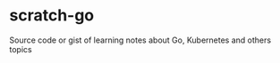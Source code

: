 scratch-go
==========

Source code or gist of learning notes about Go, Kubernetes and others topics
